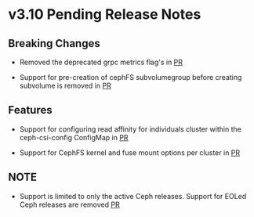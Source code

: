 # v3.10 Pending Release Notes

## Breaking Changes

- Removed the deprecated grpc metrics flag's in [PR](https://github.com/ceph/ceph-csi/pull/4225)

- Support for pre-creation of cephFS subvolumegroup before creating subvolume
  is removed in [PR](https://github.com/ceph/ceph-csi/pull/4195)

## Features

- Support for configuring read affinity for individuals cluster within the ceph-csi-config
  ConfigMap in [PR](https://github.com/ceph/ceph-csi/pull/4165)

- Support for CephFS kernel and fuse mount options per cluster in [PR](https://github.com/ceph/ceph-csi/pull/4245)

## NOTE

- Support is limited to only the active Ceph releases. Support for EOLed Ceph
  releases are removed [PR](https://github.com/ceph/ceph-csi/pull/4262)
